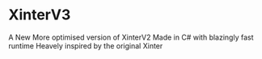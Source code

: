 # XinterV3
A New More optimised version of XinterV2 Made in C# with blazingly fast runtime
Heavely inspired by the original Xinter
